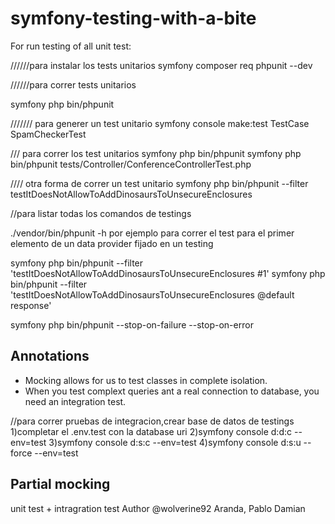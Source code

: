 # symfony-testing-with-a-bite


For run testing of all unit test:

 //////para instalar los tests unitarios
 symfony composer req phpunit --dev

 //////para correr tests unitarios

 symfony php bin/phpunit

 /////// para generer un test unitario
 symfony console make:test TestCase SpamCheckerTest

 /// para correr los test unitarios
 symfony php bin/phpunit
 symfony php bin/phpunit tests/Controller/ConferenceControllerTest.php


//// otra forma de correr un test unitario
symfony php bin/phpunit --filter testItDoesNotAllowToAddDinosaursToUnsecureEnclosures


//para listar todas los comandos de testings

./vendor/bin/phpunit -h
por ejemplo para correr el test para el primer elemento de un data provider fijado en un testing

symfony php bin/phpunit --filter 'testItDoesNotAllowToAddDinosaursToUnsecureEnclosures #1'
symfony php bin/phpunit --filter 'testItDoesNotAllowToAddDinosaursToUnsecureEnclosures @default response'

symfony php bin/phpunit --stop-on-failure --stop-on-error


## Annotations
- Mocking allows for us to test classes in complete isolation.
- When you test complext queries ant a real connection to database, you need an integration test.

//para correr pruebas de integracion,crear base de datos de testings
1)completar el .env.test con la database uri
2)symfony console d:d:c --env=test
3)symfony console d:s:c --env=test
4)symfony console d:s:u --force --env=test


## Partial mocking
unit test + intragration test
Author @wolverine92 Aranda, Pablo Damian